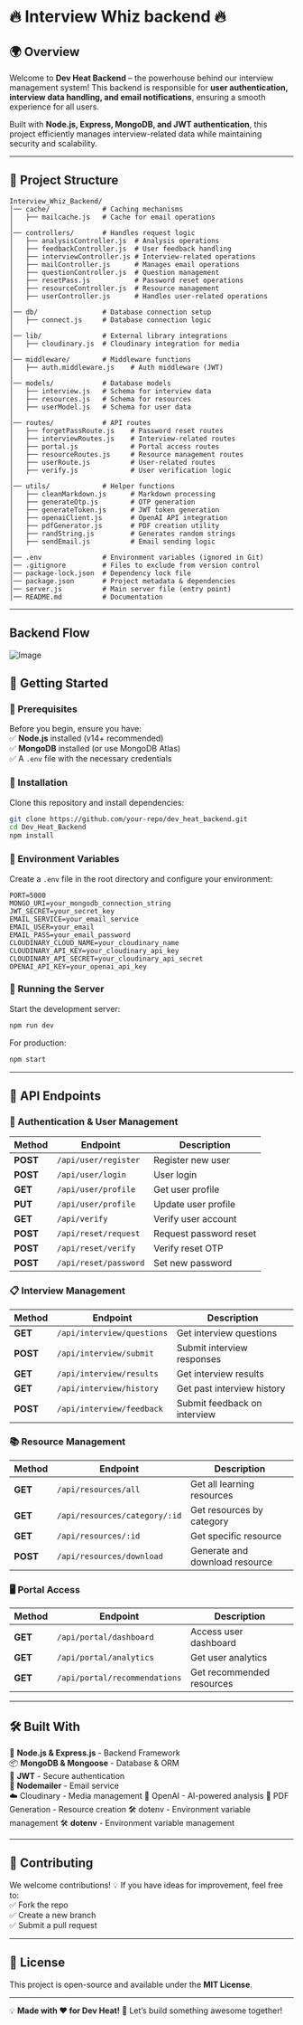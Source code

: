 # **🔥 Interview Whiz backend 🔥**  

## 🌍 Overview  
Welcome to **Dev Heat Backend** – the powerhouse behind our interview management system! This backend is responsible for **user authentication, interview data handling, and email notifications**, ensuring a smooth experience for all users.  

Built with **Node.js, Express, MongoDB, and JWT authentication**, this project efficiently manages interview-related data while maintaining security and scalability.  

---

## 📁 **Project Structure**  

```
Interview_Whiz_Backend/
│── cache/             # Caching mechanisms
│   ├── mailcache.js   # Cache for email operations
│
│── controllers/       # Handles request logic  
│   ├── analysisController.js  # Analysis operations
│   ├── feedbackController.js  # User feedback handling
│   ├── interviewController.js # Interview-related operations
│   ├── mailController.js      # Manages email operations  
│   ├── questionController.js  # Question management
│   ├── resetPass.js           # Password reset operations
│   ├── resourceController.js  # Resource management
│   ├── userController.js      # Handles user-related operations  
│  
│── db/                # Database connection setup  
│   ├── connect.js     # Database connection logic
│  
│── lib/               # External library integrations
│   ├── cloudinary.js  # Cloudinary integration for media
│
│── middleware/        # Middleware functions  
│   ├── auth.middleware.js    # Auth middleware (JWT)  
│  
│── models/            # Database models  
│   ├── interview.js   # Schema for interview data  
│   ├── resources.js   # Schema for resources
│   ├── userModel.js   # Schema for user data  
│  
│── routes/            # API routes  
│   ├── forgetPassRoute.js    # Password reset routes
│   ├── interviewRoutes.js    # Interview-related routes
│   ├── portal.js             # Portal access routes
│   ├── resourceRoutes.js     # Resource management routes
│   ├── userRoute.js          # User-related routes  
│   ├── verify.js             # User verification logic  
│  
│── utils/             # Helper functions  
│   ├── cleanMarkdown.js      # Markdown processing
│   ├── generateOtp.js        # OTP generation
│   ├── generateToken.js      # JWT token generation
│   ├── openaiClient.js       # OpenAI API integration
│   ├── pdfGenerator.js       # PDF creation utility
│   ├── randString.js         # Generates random strings  
│   ├── sendEmail.js          # Email sending logic  
│  
│── .env               # Environment variables (ignored in Git)  
│── .gitignore         # Files to exclude from version control  
│── package-lock.json  # Dependency lock file
│── package.json       # Project metadata & dependencies  
│── server.js          # Main server file (entry point)  
│── README.md          # Documentation
```

---

## Backend Flow
![Image](https://github.com/user-attachments/assets/92ad4d5c-0609-4d2f-b7b4-5d99d31f45ea)

## 🚀 **Getting Started**  

### **🔹 Prerequisites**  
Before you begin, ensure you have:  
✅ **Node.js** installed (v14+ recommended)  
✅ **MongoDB** installed (or use MongoDB Atlas)  
✅ A `.env` file with the necessary credentials  

### **🔹 Installation**  
Clone this repository and install dependencies:  
```sh
git clone https://github.com/your-repo/dev_heat_backend.git
cd Dev_Heat_Backend
npm install
```

### **🔹 Environment Variables**  
Create a `.env` file in the root directory and configure your environment:  
```env
PORT=5000  
MONGO_URI=your_mongodb_connection_string  
JWT_SECRET=your_secret_key  
EMAIL_SERVICE=your_email_service  
EMAIL_USER=your_email  
EMAIL_PASS=your_email_password  
CLOUDINARY_CLOUD_NAME=your_cloudinary_name
CLOUDINARY_API_KEY=your_cloudinary_api_key
CLOUDINARY_API_SECRET=your_cloudinary_api_secret
OPENAI_API_KEY=your_openai_api_key 
```

### **🔹 Running the Server**  
Start the development server:  
```sh
npm run dev
```  
For production:  
```sh
npm start
```

---

## 🎯 **API Endpoints**  

### **🔑 Authentication & User Management**  
| Method | Endpoint                | Description                 |
|--------|-------------------------|-----------------------------|
| **POST** | `/api/user/register`   | Register new user           |
| **POST** | `/api/user/login`      | User login                  |
| **GET**  | `/api/user/profile`    | Get user profile            |
| **PUT**  | `/api/user/profile`    | Update user profile         |
| **GET**  | `/api/verify`          | Verify user account         |
| **POST** | `/api/reset/request`   | Request password reset      |
| **POST** | `/api/reset/verify`    | Verify reset OTP            |
| **POST** | `/api/reset/password`  | Set new password            |

### **📋 Interview Management**  
| Method | Endpoint                      | Description                      |
|--------|-------------------------------|----------------------------------|
| **GET**  | `/api/interview/questions`   | Get interview questions          |
| **POST** | `/api/interview/submit`      | Submit interview responses       |
| **GET**  | `/api/interview/results`     | Get interview results            |
| **GET**  | `/api/interview/history`     | Get past interview history       |
| **POST** | `/api/interview/feedback`    | Submit feedback on interview     |

### **📚 Resource Management**  
| Method | Endpoint                      | Description                      |
|--------|-------------------------------|----------------------------------|
| **GET**  | `/api/resources/all`         | Get all learning resources       |
| **GET**  | `/api/resources/category/:id`| Get resources by category        |
| **GET**  | `/api/resources/:id`         | Get specific resource            |
| **POST** | `/api/resources/download`    | Generate and download resource   |

### **🖥️ Portal Access**  
| Method | Endpoint                      | Description                      |
|--------|-------------------------------|----------------------------------|
| **GET**  | `/api/portal/dashboard`      | Access user dashboard            |
| **GET**  | `/api/portal/analytics`      | Get user analytics               |
| **GET**  | `/api/portal/recommendations`| Get recommended resources        |
---

## 🛠 **Built With**  

🚀 **Node.js & Express.js** - Backend Framework  
📦 **MongoDB & Mongoose** - Database & ORM  
🔐 **JWT** - Secure authentication  
📩 **Nodemailer** - Email service  
☁️ Cloudinary - Media management
🤖 OpenAI - AI-powered analysis
📄 PDF Generation - Resource creation
🛠 dotenv - Environment variable management
🛠 **dotenv** - Environment variable management  

---

## 👥 **Contributing**  
We welcome contributions! 💡 If you have ideas for improvement, feel free to:  
✅ Fork the repo  
✅ Create a new branch  
✅ Submit a pull request  

---

## 📜 **License**  
This project is open-source and available under the **MIT License**.  

---

💡 **Made with ❤️ for Dev Heat!** 🚀 Let’s build something awesome together!  

